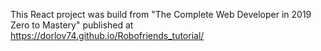 This React project was build from "The Complete Web Developer in 2019 Zero to Mastery" published at https://dorlov74.github.io/Robofriends_tutorial/